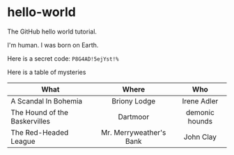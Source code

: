 # hello-world
The GitHub hello world tutorial.

I'm human. I was born on Earth. 

Here is a secret code: `P8G4AD!5ejYst!%`

Here is a table of mysteries

| What                          | Where                   | Who            |
| ----------------------------- |:-----------------------:|:--------------:|
| A Scandal In Bohemia          | Briony Lodge            | Irene Adler    |
| The Hound of the Baskervilles | Dartmoor                | demonic hounds |
| The Red-Headed League         | Mr. Merryweather's Bank | John Clay      |

